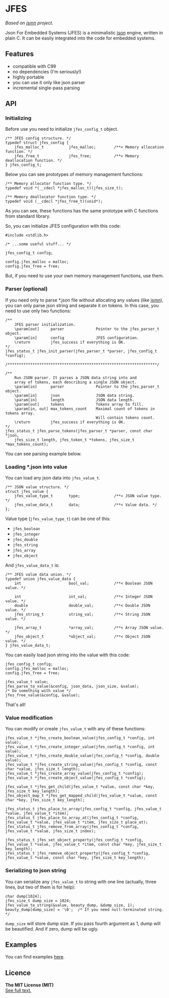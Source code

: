 # JFES
*Based on [jsmn](https://github.com/zserge/jsmn) project.*

Json For Embedded Systems (JFES) is a minimalistic [json](http://www.json.org/) engine, written in plain C. It can be easily integrated into the code for embedded systems.

## Features
* compatible with C99
* no dependencies (I'm seriously!)
* highly portable
* you can use it only like json parser
* incremental single-pass parsing

## API

### Initializing

Before use you need to initialize `jfes_config_t` object.
```
/** JFES config structure. */
typedef struct jfes_config {
    jfes_malloc_t           jfes_malloc;        /**< Memory allocation function. */
    jfes_free_t             jfes_free;          /**< Memory deallocation function. */
} jfes_config_t;
```

Below you can see prototypes of memory management functions:
```
/** Memory allocator function type. */
typedef void *(__cdecl *jfes_malloc_t)(jfes_size_t);

/** Memory deallocator function type. */
typedef void (__cdecl *jfes_free_t)(void*);
```
As you can see, these functions has the same prototype with C functions from standard library.

So, you can initialize JFES configuration with this code:
```
#include <stdlib.h>

/* ...some useful stuff... */

jfes_config_t config;

config.jfes_malloc = malloc;
config.jfes_free = free;
```

But, if you need to use your own memory management functions, use them.

### Parser (optional)

If you need only to parse *.json file without allocating any values (like [jsmn](https://github.com/zserge/jsmn)), you can only parse json string and separate it on tokens.
In this case, you need to use only two functions:
```
/**
    JFES parser initialization.
    \param[out]     parser              Pointer to the jfes_parser_t object.
    \param[in]      config              JFES configuration.
    \return         jfes_success if everything is OK.
*/
jfes_status_t jfes_init_parser(jfes_parser_t *parser, jfes_config_t *config);

/******************************************************************/

/**
    Run JSON parser. It parses a JSON data string into and
    array of tokens, each describing a single JSON object.
    \param[in]      parser              Pointer to the jfes_parser_t object.
    \param[in]      json                JSON data string.
    \param[in]      length              JSON data length.
    \param[out]     tokens              Tokens array to fill.
    \param[in, out] max_tokens_count    Maximal count of tokens in tokens array.
                                        Will contain tokens count.
    \return         jfes_success if everything is OK.
*/
jfes_status_t jfes_parse_tokens(jfes_parser_t *parser, const char *json,
    jfes_size_t length, jfes_token_t *tokens, jfes_size_t *max_tokens_count);
```

You can see parsing example below.

### Loading *.json into value

You can load any json data into `jfes_value_t`.

```
/** JSON value structure. */
struct jfes_value {
    jfes_value_type_t       type;               /**< JSON value type. */
    jfes_value_data_t       data;               /**< Value data. */
};
```

Value type (`jfes_value_type_t`) can be one of this:
* `jfes_boolean`
* `jfes_integer`
* `jfes_double`
* `jfes_string`
* `jfes_array`
* `jfes_object`

And `jfes_value_data_t` is:
```
/** JFES value data union. */
typedef union jfes_value_data {
    int                     bool_val;           /**< Boolean JSON value. */

    int                     int_val;            /**< Integer JSON value. */
    double                  double_val;         /**< Double JSON value. */
    jfes_string_t           string_val;         /**< String JSON value. */

    jfes_array_t            *array_val;         /**< Array JSON value. */
    jfes_object_t           *object_val;        /**< Object JSON value. */
} jfes_value_data_t;
```

You can easily load json string into the value with this code:
```
jfes_config_t config;
config.jfes_malloc = malloc;
config.jfes_free = free;

jfes_value_t value;
jfes_parse_to_value(&config, json_data, json_size, &value);
/* Do something with value */
jfes_free_value(&config, &value);
```
That's all!

### Value modification
You can modify or create `jfes_value_t` with any of these functions:
```
jfes_value_t *jfes_create_boolean_value(jfes_config_t *config, int value);
jfes_value_t *jfes_create_integer_value(jfes_config_t *config, int value);
jfes_value_t *jfes_create_double_value(jfes_config_t *config, double value);
jfes_value_t *jfes_create_string_value(jfes_config_t *config, const char *value, jfes_size_t length);
jfes_value_t *jfes_create_array_value(jfes_config_t *config);
jfes_value_t *jfes_create_object_value(jfes_config_t *config);

jfes_value_t *jfes_get_child(jfes_value_t *value, const char *key, jfes_size_t key_length);
jfes_object_map_t *jfes_get_mapped_child(jfes_value_t *value, const char *key, jfes_size_t key_length);

jfes_status_t jfes_place_to_array(jfes_config_t *config, jfes_value_t *value, jfes_value_t *item);
jfes_status_t jfes_place_to_array_at(jfes_config_t *config, jfes_value_t *value, jfes_value_t *item, jfes_size_t place_at);
jfes_status_t jfes_remove_from_array(jfes_config_t *config, jfes_value_t *value, jfes_size_t index);

jfes_status_t jfes_set_object_property(jfes_config_t *config, jfes_value_t *value, jfes_value_t *item, const char *key, jfes_size_t key_length);
jfes_status_t jfes_remove_object_property(jfes_config_t *config, jfes_value_t *value, const char *key, jfes_size_t key_length);
```

### Serializing to json string

You can serialize any `jfes_value_t` to string with one line (actually, three lines, but two of them is for help):
```
char dump[1024];
jfes_size_t dump_size = 1024;
jfes_value_to_string(&value, beauty_dump, &dump_size, 1);
beauty_dump[dump_size] = '\0';  /* If you need null-terminated string. */
```
`dump_size` will store dump size.
If you pass fourth argument as 1, dump will be beautified. And if zero, dump will be ugly.

## Examples
You can find examples [here](https://github.com/NeonMercury/jfes/tree/master/examples).

## Licence
**The MIT License (MIT)**  
[See full text.](https://github.com/NeonMercury/jfes/blob/master/LICENSE)
